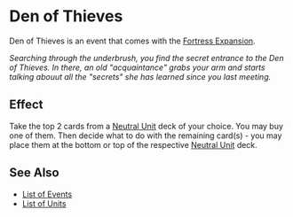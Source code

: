 # Den of Thieves

Den of Thieves is an event that comes with the [Fortress Expansion](../content.md).

*Searching through the underbrush, you find the secret entrance to the Den of Thieves. In there, an old "acquaintance" grabs your arm and starts talking abouut all the "secrets" she has learned since you last meeting.*


## Effect

Take the top 2 cards from a [Neutral Unit](../units.md#neutral) deck of your choice. You may buy one of them. Then decide what to do with the remaining card(s) - you may place them at the bottom or top of the respective [Neutral Unit](../units.md#neutral) deck.


## See Also

- [List of Events](../events.md)
- [List of Units](../units.md)

